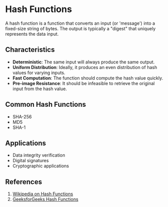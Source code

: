 # Hash Functions

A hash function is a function that converts an input (or 'message') into a fixed-size string of bytes. The output is typically a "digest" that uniquely represents the data input. 

## Characteristics
- **Deterministic**: The same input will always produce the same output.
- **Uniform Distribution**: Ideally, it produces an even distribution of hash values for varying inputs.
- **Fast Computation**: The function should compute the hash value quickly.
- **Pre-image Resistance**: It should be infeasible to retrieve the original input from the hash value.

## Common Hash Functions
- SHA-256
- MD5
- SHA-1

## Applications
- Data integrity verification
- Digital signatures
- Cryptographic applications

## References
1. [Wikipedia on Hash Functions](https://en.wikipedia.org/wiki/Hash_function)
2. [GeeksforGeeks Hash Functions](https://www.geeksforgeeks.org/hashing-set-1-introduction/)

